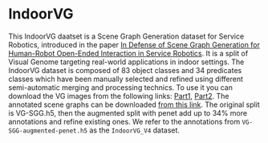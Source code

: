 # IndoorVG

This IndoorVG daatset is a Scene Graph Generation dataset for Service Robotics, introduced in the paper [In Defense of Scene Graph Generation for Human-Robot Open-Ended Interaction in Service Robotics](https://link.springer.com/chapter/10.1007/978-3-031-55015-7_25). It is a split of Visual Genome targeting real-world applications in indoor settings. The IndoorVG dataset is composed of 83 object classes and 34 predicates classes which have been manually selected and refined using different semi-automatic merging and processing technics. To use it you can download the VG images from the following links: [Part1](https://cs.stanford.edu/people/rak248/VG_100K_2/images.zip), [Part2](https://cs.stanford.edu/people/rak248/VG_100K_2/images2.zip). The annotated scene graphs can be downloaded [from this link](https://drive.google.com/file/d/1zfKXzmLxxYMzwlECtSch84oknCBEXTzI/view?usp=sharing). The original split is VG-SGG.h5, then the augmented split with penet add up to 34% more annotations and refine existing ones. We refer to the annotations from ```VG-SGG-augmented-penet.h5``` as the ```IndoorVG_V4``` dataset.